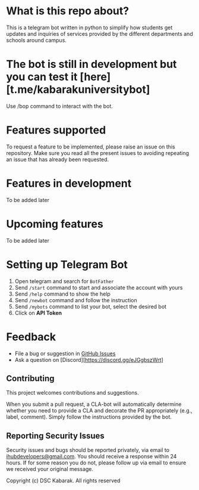 # What is this repo about?
This is a telegram bot written in python to simplify how students get updates and inquiries of services provided by the different departments and schools around campus.

# The bot is still in development but you can test it [here][t.me/kabarakuniversitybot]
Use /bop command to interact with the bot.

# Features supported
To request a feature to be implemented, please raise an issue on this repository. Make sure you read all the present issues to avoiding repeating an issue that has already been requested.

# Features in development
To be added later
# Upcoming features
To be added later

# Setting up Telegram Bot

1. Open telegram and search for `BotFather`
2. Send `/start` command to start and associate the account with yours
3. Send `/help` command to show the help
4. Send `/newbot` command and follow the instruction
5. Send `/mybots` command to list your bot, select the desired bot
6. Click on **API Token**

# Feedback
* File a bug or suggestion in [GitHub Issues](https://github.com/DSCKabarak/Kabarak-university-bot/issues)
* Ask a question on [Discord][https://discord.gg/eJGgbszWrt]
## Contributing

This project welcomes contributions and suggestions.

When you submit a pull request, a CLA-bot will automatically determine whether you need to provide
a CLA and decorate the PR appropriately (e.g., label, comment). Simply follow the instructions
provided by the bot.

## Reporting Security Issues

Security issues and bugs should be reported privately, via email to ihubdevelopers@gmail.com. You should receive a response within 24 hours. If for some reason you do not, please follow up via email to ensure we received your original message.

Copyright (c) DSC Kabarak. All rights reserved
 

